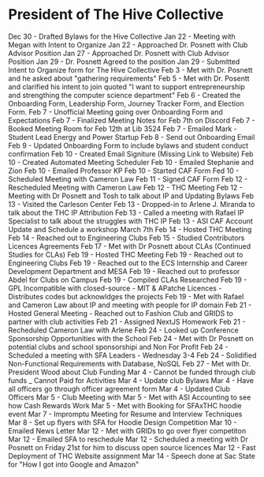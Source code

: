 # President of The Hive Collective

Dec 30 - Drafted Bylaws for the Hive Collective
Jan 22 - Meeting with Megan with Intent to Organize
Jan 22 - Approached Dr. Posnett with Club Advisor Position
Jan 27 - Approached Dr. Posnett with Club Advisor Position
Jan 29 - Dr. Posnett Agreed to the position
Jan 29 - Submitted Intent to Organize form for The Hive Collective
Feb 3 - Met with Dr. Posnett and he asked about "gathering requirements"
Feb 5 - Met with Dr. Posentt and clarified his intent to join quoted "I want to support entrepreneurship and strengthing the computer science department"
Feb 6 - Created the Onboarding Form, Leadership Form, Journey Tracker Form, and Election Form.
Feb 7 - Unofficial Meeting going over Onboarding Form and Expectations
Feb 7 - Finalized Meeting Notes for Feb 7th on Discord
Feb 7 - Booked Meeting Room for Feb 12th at Lib 3524
Feb 7 - Emailed Mark - Student Lead Energy and Power Startup
Feb 8 - Send out Onboarding Email
Feb 9 - Updated Onboarding Form to include bylaws and student conduct confirmation
Feb 10 - Created Email Signiture (Missing Link to Website)
Feb 10 - Created Automated Meeting Scheduler
Feb 10 - Emailed Stephanie and Zion
Feb 10 - Emailed Professor KP
Feb 10 - Started CAF Form
Fed 10 - Scheduled Meeting with Cameron Law
Feb 11 - Signed CAF Form
Feb 12 - Rescheduled Meeting with Cameron Law
Feb 12 - THC Meeting
Feb 12 - Meeting with Dr Posnett and Tosh to talk about IP and Updating Bylaws
Feb 13 - Visited the Carleson Center
Feb 13 - Dropped-in to Arlene J. Miranda to talk about the THC IP Attribution
Feb 13 - Called a meeting with Rafael IP Specialist to talk about the struggles with THC IP
Feb 13 - ASI CAF Account Update and Schedule a workshop March 7th
Feb 14 - Hosted THC Meeting
Feb 14 - Reached out to Engineering Clubs
Feb 15 - Studied Contributors Licences Agreements
Feb 17 - Met with Dr Posnett about CLAs (Continued Studies for CLAs)
Feb 19 - Hosted THC Meeting
Feb 19 - Reached out to Engineering Clubs
Feb 19 - Reached out to the ECS Internship and Career Development Department and MESA
Feb 19 - Reached out to professor Abdel for Clubs on Campus
Feb 19 - Compiled CLAs Researched
Feb 19 - GPL Incompatible with closed-source - MIT & APatche Licences - Distributes codes but acknowldges the projects
Feb 19 - Met with Rafael and Cameron Law about IP and meeting with people for IP domain
Feb 21 - Hosted General Meeting - Reached out to Fashion Club and GRIDS to partner with club activities
Feb 21 - Assigned NextJS Homework
Feb 21 - Recheduled Cameron Law with Arlene
Feb 24 - Looked up Conference Sponsorship Opportunities with the School
Feb 24 - Met with Dr Posnett on potential clubs and school sponsorshipi and Non For Profit
Feb 24 - Scheduled a meeting with SFA Leaders - Wednesday 3-4
Feb 24 - Solidified Non-Functional Requirements with Database, NoSQL
Feb 27 - Met with Dr. President Wood about Club Funding
Mar 4 - Cannot be funded through club funds \_ Cannot Paid for Activities
Mar 4 - Update club Bylaws
Mar 4 - Have all officers go through officer agreement form
Mar 4 - Updated Club Officers
Mar 5 - Club Meeting with
Mar 5 - Met with ASI Accounting to see how Cash Rewards Work
Mar 5 - Met with Booking for SFAxTHC hoodie event
Mar 7 - Impromptu Meeting for Resume and Interview Techniques
Mar 8 - Set up flyers with SFA for Hoodie Design Competition
Mar 10 - Emailed News Letter
Mar 12 - Met with GRIDs to go over flyer competiton
Mar 12 - Emailed SFA to reschedule
Mar 12 - Scheduled a meeting with Dr Posnett on Friday 21st for him to discuss open source licences
Mar 12 - Fast Deployment of THC Website assignment
Mar 14 - Speech done at Sac State for "How I got into Google and Amazon"
